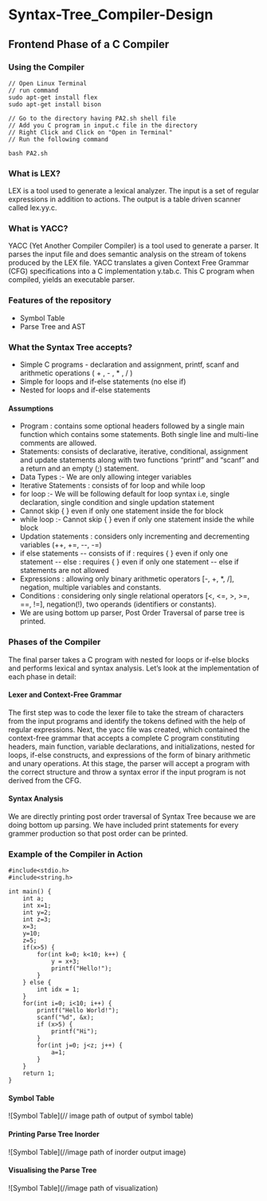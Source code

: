 # Syntax-Tree_Compiler-Design

## Frontend Phase of a C Compiler

### Using the Compiler

```
// Open Linux Terminal
// run command
sudo apt-get install flex
sudo apt-get install bison

// Go to the directory having PA2.sh shell file
// Add you C program in input.c file in the directory
// Right Click and Click on "Open in Terminal"
// Run the following command

bash PA2.sh 
```

### What is LEX?

LEX is a tool used to generate a lexical analyzer. The input is a set of regular expressions in addition to actions. The output is a table driven scanner called lex.yy.c.

### What is YACC?

YACC (Yet Another Compiler Compiler) is a tool used to generate a parser. It parses the input file and does semantic analysis on the stream of tokens produced by the LEX file. YACC translates a given Context Free Grammar (CFG) specifications into a C implementation y.tab.c. This C program when compiled, yields an executable parser.

### Features of the repository

- Symbol Table
- Parse Tree and AST

### What the Syntax Tree accepts?

- Simple C programs - declaration and assignment, printf, scanf and arithmetic operations ( + , - , * , / )
- Simple for loops and if-else statements (no else if)
- Nested for loops and if-else statements

#### Assumptions

- Program : contains some optional headers followed by a single main function which contains some statements. Both single line and multi-line comments are allowed.
- Statements: consists of declarative, iterative, conditional, assignment and update statements along with two functions “printf” and “scanf” and a return and an empty (;) statement.
- Data Types :- We are only allowing integer variables
- Iterative Statements : consists of for loop and while loop
- for loop :- We will be following default for loop syntax i.e, single declaration, single condition and single updation statement
- Cannot skip { } even if only one statement inside the for block
- while loop :- Cannot skip { } even if only one statement inside the while block
- Updation statements : considers only incrementing and decrementing variables (++, +=, --, -=)
- if else statements
-- consists of if : requires { } even if only one statement
-- else : requires { } even if only one statement
-- else if statements are not allowed
- Expressions : allowing only binary arithmetic operators [-, +, *, /], negation, multiple variables and constants.
- Conditions : considering only single relational operators [<, <=, >, >=, ==, !=], negation(!), two operands (identifiers or constants).
- We are using bottom up parser, Post Order Traversal of parse tree is printed.


### Phases of the Compiler

The final parser takes a C program with nested for loops or if-else blocks and performs lexical and syntax analysis. Let’s look at the implementation of each phase in detail:

#### Lexer and Context-Free Grammar

The first step was to code the lexer file to take the stream of characters from the input programs and identify the tokens defined with the help of regular expressions. Next, the yacc file was created, which contained the context-free grammar that accepts a complete C program constituting headers, main function, variable declarations, and initializations, nested for loops, if-else constructs, and expressions of the form of binary arithmetic and unary operations. At this stage, the parser will accept a program with the correct structure and throw a syntax error if the input program is not derived from the CFG.

#### Syntax Analysis

We are directly printing post order traversal of Syntax Tree because we are doing bottom up parsing. We have included print statements for every grammer production so that post order can be printed.

### Example of the Compiler in Action

```
#include<stdio.h>
#include<string.h>

int main() {
    int a;
    int x=1;
    int y=2;
    int z=3;
    x=3;
    y=10;
    z=5;
    if(x>5) {
        for(int k=0; k<10; k++) {
            y = x+3;
            printf("Hello!");
        }
    } else {
        int idx = 1;
    }
    for(int i=0; i<10; i++) {
        printf("Hello World!");
        scanf("%d", &x);
        if (x>5) {
            printf("Hi");
        }
        for(int j=0; j<z; j++) {
            a=1;
        }
    } 
    return 1;
}
```

#### Symbol Table

![Symbol Table](// image path of output of symbol table)

#### Printing Parse Tree Inorder 

![Symbol Table](//image path of inorder output image)

#### Visualising the Parse Tree 

![Symbol Table](//image path of visualization)


